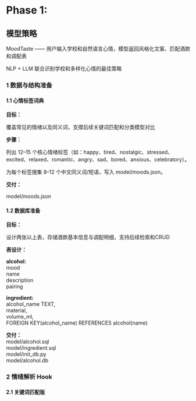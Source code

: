 # Phase 1:

## 模型策略

MoodTaste —— 用户输入学校和自然语言心情，模型返回风格化文案、匹配酒款和调配表  

NLP + LLM 联合识别学校和多样化心情的最佳策略  

### 1 数据与结构准备  

#### 1.1 心情标签词典  

**目标：**  

覆盖常见的情绪以及同义词，支撑后续关键词匹配和分类模型对比  

**步骤：**  

列出 12–15 个核心情绪标签（如：happy、tired、nostalgic、stressed、excited、relaxed、romantic、angry、sad、bored、anxious、celebratory）。  

为每个标签搜集 8–12 个中文同义词/短语，写入 model/moods.json。  

**交付：**  

model/moods.json    

#### 1.2 数据库准备  

**目标：**  

设计两张以上表，存储酒款基本信息与调配明细，支持后续检索和CRUD  

**表设计：**  

**alcohol:**       
mood  
name  
description  
pairing  

**ingredient:**  
alcohol_name TEXT,  
material,  
volume_ml,  
FOREIGN KEY(alcohol_name) REFERENCES alcohol(name)  

**交付：**  
model/alcohol.sql  
model/ingredient.sql  
model/init_db.py  
model/alcohol.db  

### 2 情绪解析 Hook    

#### 2.1 关键词匹配版

